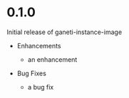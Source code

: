 # 0.1.0

Initial release of ganeti-instance-image

* Enhancements
  * an enhancement

* Bug Fixes
  * a bug fix
